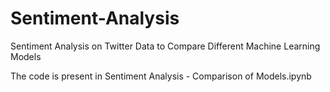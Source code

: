 # Sentiment-Analysis
Sentiment Analysis on Twitter Data to Compare Different Machine Learning Models

The code is present in Sentiment Analysis - Comparison of Models.ipynb
